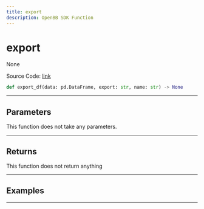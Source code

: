 ```yaml
---
title: export
description: OpenBB SDK Function
---
```


# export

None

Source Code: [link](https://github.com/OpenBB-finance/OpenBBTerminal/tree/main/openbb_terminal/forecast/forecast_view.py#L270)

```python
def export_df(data: pd.DataFrame, export: str, name: str) -> None
```
---

## Parameters

This function does not take any parameters.

---

## Returns

This function does not return anything

---

## Examples

---

